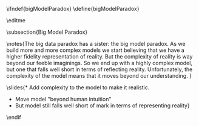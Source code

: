 \ifndef{bigModelParadox}
\define{bigModelParadox}

\editme

\subsection{Big Model Paradox}

\notes{The big data paradox has a sister: the big model paradox. As we build more and more complex models we start believing that we have a higher fidelity representation of reality. But the complexity of reality is way beyond our feeble imaginings. So we end up with a highly complex model, but one that falls well short in terms of reflecting reality. Unfortunately, the complexity of the model means that it moves beyond our understanding. }

\slides{* Add complexity to the model to make it realistic.
* Move model "beyond human intuition"
* But model still falls well short of mark in terms of representing reality}




\endif
